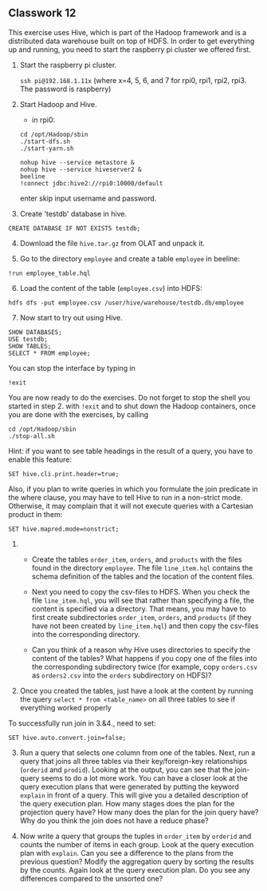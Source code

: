 ## Classwork 12

This exercise uses Hive, which is part of the Hadoop framework and is a distributed data warehouse built on top of HDFS. In order to get everything up and running, you need to start the raspberry pi cluster we offered first.

1. Start the raspberry pi cluster.

    `
    ssh pi@192.168.1.11x
    `
    (where x=4, 5, 6, and 7 for rpi0, rpi1, rpi2, rpi3. The password is raspberry)

2. Start Hadoop and Hive.
    - in rpi0:
    ```
    cd /opt/Hadoop/sbin
    ./start-dfs.sh
    ./start-yarn.sh

    nohup hive --service metastore &
    nohup hive --service hiveserver2 &
    beeline
    !connect jdbc:hive2://rpi0:10000/default
    ```
    enter skip input username and password.

3. Create 'testdb' database in hive.
```
CREATE DATABASE IF NOT EXISTS testdb;
```

4. Download the file `hive.tar.gz` from OLAT and unpack it. 

5. Go to the directory `employee` and create a table `employee` in beeline:
```
!run employee_table.hql
```


6.  Load the content of the table (`employee.csv`) into HDFS:
```
hdfs dfs -put employee.csv /user/hive/warehouse/testdb.db/employee
```

7. Now start to try out using Hive.
```
SHOW DATABASES;
USE testdb;
SHOW TABLES;
SELECT * FROM employee;
```
You can stop the interface by typing in
```
!exit
```


You are now ready to do the exercises. Do not forget to stop the shell you started in step 2. with `!exit` and to shut down the Hadoop containers, once you are done with the exercises, by calling
```
cd /opt/Hadoop/sbin
./stop-all.sh
```

Hint: if you want to see table headings in the result of a query, you have to enable this feature:
```
SET hive.cli.print.header=true;
```

Also, if you plan to write queries in which you formulate the join predicate in the where clause, you may have to tell Hive to run in a non-strict mode. Otherwise, it may complain that it will not execute queries with a Cartesian product in them:
```
SET hive.mapred.mode=nonstrict;
```


1. 
    - Create the tables `order_item`, `orders`, and `products` with the files found in the directory `employee`. The file `line_item.hql` contains the schema definition of the tables and the location of the content files. 

    - Next you need to copy the csv-files to HDFS. When you check the file `line_item.hql`, you will see that rather than specifying a file, the content is specified via a directory. That means, you may have to first create subdirectories `order_item`, `orders`, and `products` (if they have not been created by `line_item.hql`) and then copy the csv-files into the corresponding directory.

    - Can you think of a reason why Hive uses directories to specify the content of the tables? What happens if you copy one of the files into the corresponding subdirectory twice (for example, copy `orders.csv` as `orders2.csv` into the `orders` subdirectory on HDFS)?

2. Once you created the tables, just have a look at the content by running the query `select * from <table_name>` on all three tables to see if everything worked properly

To successfully run join in 3.&4., need to set:
```
SET hive.auto.convert.join=false;
```

3. Run a query that selects one column from one of the tables. Next, run a query that joins all three tables via their key/foreign-key relationships (`orderid` and `prodid`). Looking at the output, you can see that the join-query seems to do a lot more work. You can have a closer look at the query execution plans that were generated by putting the keyword `explain` in front of a query. This will give you a detailed description of the query execution plan. How many stages does the plan for the projection query have? How many does the plan for the join query have? Why do you think the join does not have a reduce phase?

4. Now write a query that groups the tuples in `order_item` by `orderid` and counts the number of items in each group. Look at the query execution plan with `explain`. Can you see a difference to the plans from the previous question? Modify the aggregation query by sorting the results by the counts. Again look at the query execution plan. Do you see any differences compared to the unsorted one?
